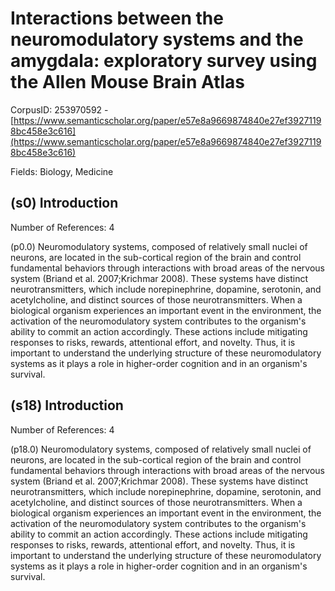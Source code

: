 # Interactions between the neuromodulatory systems and the amygdala: exploratory survey using the Allen Mouse Brain Atlas

CorpusID: 253970592 - [https://www.semanticscholar.org/paper/e57e8a9669874840e27ef39271198bc458e3c616](https://www.semanticscholar.org/paper/e57e8a9669874840e27ef39271198bc458e3c616)

Fields: Biology, Medicine

## (s0) Introduction
Number of References: 4

(p0.0) Neuromodulatory systems, composed of relatively small nuclei of neurons, are located in the sub-cortical region of the brain and control fundamental behaviors through interactions with broad areas of the nervous system (Briand et al. 2007;Krichmar 2008). These systems have distinct neurotransmitters, which include norepinephrine, dopamine, serotonin, and acetylcholine, and distinct sources of those neurotransmitters. When a biological organism experiences an important event in the environment, the activation of the neuromodulatory system contributes to the organism's ability to commit an action accordingly. These actions include mitigating responses to risks, rewards, attentional effort, and novelty. Thus, it is important to understand the underlying structure of these neuromodulatory systems as it plays a role in higher-order cognition and in an organism's survival.
## (s18) Introduction
Number of References: 4

(p18.0) Neuromodulatory systems, composed of relatively small nuclei of neurons, are located in the sub-cortical region of the brain and control fundamental behaviors through interactions with broad areas of the nervous system (Briand et al. 2007;Krichmar 2008). These systems have distinct neurotransmitters, which include norepinephrine, dopamine, serotonin, and acetylcholine, and distinct sources of those neurotransmitters. When a biological organism experiences an important event in the environment, the activation of the neuromodulatory system contributes to the organism's ability to commit an action accordingly. These actions include mitigating responses to risks, rewards, attentional effort, and novelty. Thus, it is important to understand the underlying structure of these neuromodulatory systems as it plays a role in higher-order cognition and in an organism's survival.
